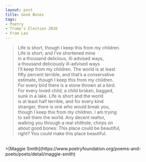```yaml
---
layout: post
title: Good Bones
tags:
- Poetry
- Trump's Election 2016
- From Leo
---
```



>Life is short, though I keep this from my children.  <br/>
Life is short, and I’ve shortened mine  <br/>
in a thousand delicious, ill-advised ways,  <br/>
a thousand deliciously ill-advised ways  <br/>
I’ll keep from my children. The world is at least  <br/>
fifty percent terrible, and that’s a conservative  <br/>
estimate, though I keep this from my children.  <br/>
For every bird there is a stone thrown at a bird.  <br/>
For every loved child, a child broken, bagged,  <br/>
sunk in a lake. Life is short and the world  <br/>
is at least half terrible, and for every kind  <br/>
stranger, there is one who would break you,  <br/>
though I keep this from my children. I am trying  <br/>
to sell them the world. Any decent realtor,  <br/>
walking you through a real shithole, chirps on  <br/>
about good bones: This place could be beautiful,  <br/>
right? You could make this place beautiful.  <br/>
  <br/>
>[Maggie Smith](https://www.poetryfoundation.org/poems-and-poets/poets/detail/maggie-smith)
